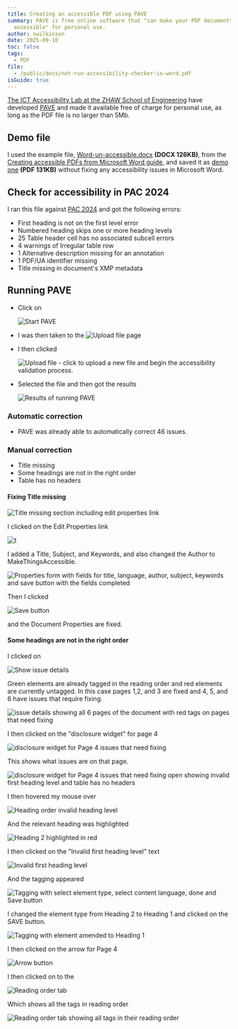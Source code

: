 ```yaml
---
title: Creating an accessible PDF using PAVE
summary: PAVE is free online software that "can make your PDF documents
  accessible" for personal use.
author: swilkinson
date: 2025-09-10
toc: false
tags:
  - PDF
file:
  - /public/docs/not-run-accessibility-checker-in-word.pdf
isGuide: true
---
```

[The ICT Accessibility Lab at the ZHAW School of Engineering](http://accessibility.zhaw.ch/) have developed [PAVE](https://pave-pdf.org/) and made it available free of charge for personal use, as long as the PDF file is no larger than 5Mb.

## Demo file

I used the example file, [Word-un-accessible.docx](/docs/word-un-accessible.docx) **(DOCX 126KB)**, from the [Creating accessible PDFs from Microsoft Word guide](/guides/creating-accessible-pdfs-from-microsoft-word/), and saved it as [demo one](/docs/not-run-accessibility-checker-in-Word.pdf) **(PDF 131KB)** without fixing any accessibility issues in Microsoft Word.

## Check for accessibility in PAC 2024

I ran this file against [PAC 2024](https://pac.pdf-accessibility.org/en) and got the following errors:

* First heading is not on the first level error
* Numbered heading skips one or more heading levels
* 25 Table header cell has no associated subcell errors
* 4 warnings of Irregular table row
* 1 Alternative description missing for an annotation
* 1 PDF/UA identifier missing
* Title missing in document's XMP metadata

## Running PAVE

* Click on 

  ![Start PAVE](src/guideImg/1.start.png)
* I was then taken to the 
  ![Upload file page](src/guideImg/2.upload-file-1.png)
* I then clicked 

  ![Upload file - click to upload a new file and begin the accessibility validation process.](src/guideImg/3.upload-file-2.png)
* Selected the file and then got the results

  ![Results of running PAVE](src/guideImg/4.results.png)

### Automatic correction

* PAVE was already able to automatically correct 46 issues.

### Manual correction

* Title missing
* Some headings are not in the right order
* Table has no headers

#### Fixing Title missing

![Title missing section including edit properties link](src/guideImg/5.fix-title.png)

I clicked on the Edit Properties link

![t](src/guideImg/6.title-properties.png)

I added a Title, Subject, and Keywords, and also changed the Author to MakeThingsAccessible.

![Properties form with fields for title, language, author, subject, keywords and save button with the fields completed](src/guideImg/7.title-properties-fixed.png)

Then I clicked 

![Save button](src/guideImg/8.title-properties-fixed-save-button.png)

and the Document Properties are fixed.

#### Some headings are not in the right order

I clicked on 

![Show issue details](src/guideImg/9.show-issue-details.png)

Green elements are already tagged in the reading order and red elements are currently untagged. In this case pages 1,2, and 3 are fixed and 4, 5, and 6 have issues that require fixing.

![issue details showing all 6 pages of the document with red tags on pages that need fixing](src/guideImg/10.issue-details.png)

I then clicked on the "disclosure widget" for page 4

![disclosure widget for Page 4 issues that need fixing](src/guideImg/10-1.issue-details-disclosure-widget.png)

This shows what issues are on that page.

![disclosure widget for Page 4 issues that need fixing open showing invalid first heading level and table has no headers](src/guideImg/10-2.issue-details-disclosure-widget-open.png)

I then hovered my mouse over

![Heading order invalid heading level](src/guideImg/10-3.issue-details-disclosure-widget-header-hover.png)

And the relevant heading was highlighted

![Heading 2 highlighted in red](src/guideImg/10-3.issue-details-disclosure-widget-header-hover-main-page.png)

I then clicked on the "Invalid first heading level" text

![Invalid first heading level](src/guideImg/10-4.issue-details-disclosure-widget-header-invalid-first-heading-level.png)

And the tagging appeared

![Tagging with select element type, select content language, done and Save button](src/guideImg/10-5.issue-details-invalid-first-heading-level-tagging.png)

I changed the element type from Heading 2 to Heading 1 and clicked on the SAVE button.

![Tagging with element amended to Heading 1](src/guideImg/10-6.issue-details-invalid-first-heading-level-tagging-amended.png)



I then clicked on the arrow for Page 4

![Arrow button](src/guideImg/11.issue-details-arrow.png)

I then clicked on to the 

![Reading order tab](src/guideImg/12.issue-details-reading-order.png)

Which shows all the tags in reading order

![Reading order tab showing all tags in their reading order](src/guideImg/13.issue-details-reading-order-tab.png)

